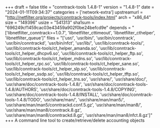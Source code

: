 +++
draft = false
title = "conntrack-tools 1.4.8-1"
version = "1.4.8-1"
date = "2024-01-11T09:34:37"
categories = ['network-extra']
upstreamurl = "http://netfilter.org/projects/conntrack-tools/index.html"
arch = "x86_64"
size = "149396"
usize = "541313"
sha1sum = "696249cf1459cac03e43459a902f0be24befcd9e"
depends = "['libnetfilter_conntrack>=1.0.7', 'libnetfilter_cttimeout', 'libnetfilter_cthelper', 'libnetfilter_queue']"
files = "['usr/', 'usr/bin/', 'usr/bin/conntrack', 'usr/bin/conntrackd', 'usr/bin/nfct', 'usr/lib/', 'usr/lib/conntrack-tools/', 'usr/lib/conntrack-tools/ct_helper_amanda.so', 'usr/lib/conntrack-tools/ct_helper_dhcpv6.so', 'usr/lib/conntrack-tools/ct_helper_ftp.so', 'usr/lib/conntrack-tools/ct_helper_mdns.so', 'usr/lib/conntrack-tools/ct_helper_rpc.so', 'usr/lib/conntrack-tools/ct_helper_sane.so', 'usr/lib/conntrack-tools/ct_helper_slp.so', 'usr/lib/conntrack-tools/ct_helper_ssdp.so', 'usr/lib/conntrack-tools/ct_helper_tftp.so', 'usr/lib/conntrack-tools/ct_helper_tns.so', 'usr/share/', 'usr/share/doc/', 'usr/share/doc/conntrack-tools-1.4.8/', 'usr/share/doc/conntrack-tools-1.4.8/AUTHORS', 'usr/share/doc/conntrack-tools-1.4.8/COPYING', 'usr/share/doc/conntrack-tools-1.4.8/INSTALL', 'usr/share/doc/conntrack-tools-1.4.8/TODO', 'usr/share/man/', 'usr/share/man/man5/', 'usr/share/man/man5/conntrackd.conf.5.gz', 'usr/share/man/man8/', 'usr/share/man/man8/conntrack.8.gz', 'usr/share/man/man8/conntrackd.8.gz', 'usr/share/man/man8/nfct.8.gz']"
+++
A command line tool to create/retrieve/delete accounting objects